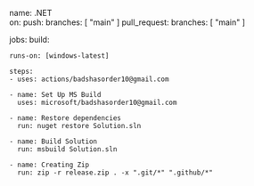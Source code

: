 name: .NET    
on:
  push:
    branches: [ "main" ]
  pull_request:
    branches: [ "main" ]

jobs:
  build:

    runs-on: [windows-latest]

    steps:
    - uses: actions/badshasorder10@gmail.com
    
    - name: Set Up MS Build
      uses: microsoft/badshasorder10@gmail.com
      
    - name: Restore dependencies
      run: nuget restore Solution.sln
      
    - name: Build Solution
      run: msbuild Solution.sln 
    
    - name: Creating Zip
      run: zip -r release.zip . -x ".git/*" ".github/*"
